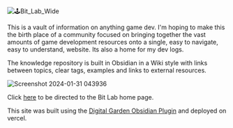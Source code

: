 ![🕹️Bit_Lab_Wide](https://github.com/B1naryB0b/Bit-Lab/assets/35399675/c32f0b23-9b8a-4f4e-a946-f01964e85946)

 This is a vault of information on anything game dev. I'm hoping to make this the birth place of a community focused on bringing together the vast amounts of game development resources onto a single, easy to navigate, easy to understand, website. Its also a home for my dev logs.

The knowledge repository is built in Obsidian in a Wiki style with links between topics, clear tags, examples and links to external resources.

![Screenshot 2024-01-31 043936](https://github.com/B1naryB0b/Bit-Lab/assets/35399675/350d3147-bb0a-41fb-8570-91b4d3b8e5c6)

Click [here](https://bit-lab.vercel.app/) to be directed to the Bit Lab home page.

This site was built using the [Digital Garden Obsidian Plugin](https://github.com/oleeskild/Obsidian-Digital-Garden) and deployed on vercel.

